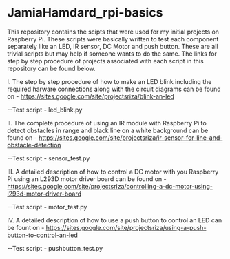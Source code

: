 # JamiaHamdard_rpi-basics

This repository contains the scipts that were used for my initial projects on Raspberry Pi. These scripts were basically written to test each component separately like an LED, IR sensor, DC Motor and push button. These are all trivial scripts but may help if someone wants to do the same. The links for step by step procedure of projects associated with each script in this repository can be found below.

I. The step by step procedure of how to make an LED blink including the required harware connections along with the circuit diagrams can be found on - https://sites.google.com/site/projectsriza/blink-an-led

--Test script - led_blink.py

II. The complete procedure of using an IR module with Raspberry Pi to detect obstacles in range and black line on a white background can be found on - https://sites.google.com/site/projectsriza/ir-sensor-for-line-and-obstacle-detection

--Test script - sensor_test.py

III. A detailed description of how to control a DC motor with you Raspberry Pi using an L293D motor driver board can be found on - https://sites.google.com/site/projectsriza/controlling-a-dc-motor-using-l293d-motor-driver-board

--Test script - motor_test.py 

IV. A detailed description of how to use a push button to control an LED can be fount on - https://sites.google.com/site/projectsriza/using-a-push-button-to-control-an-led

--Test script - pushbutton_test.py
